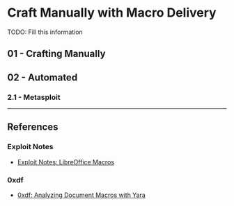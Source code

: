 # Craft Manually with Macro Delivery

TODO: Fill this information

## 01 - Crafting Manually

## 02 - Automated

### 2.1 - Metasploit

---
## References

### Exploit Notes

- [Exploit Notes: LibreOffice Macros](https://exploit-notes.hdks.org/exploit/malware/libreoffice-macros/)

### 0xdf

- [0xdf: Analyzing Document Macros with Yara](https://0xdf.gitlab.io/2019/03/27/analyzing-document-macros-with-yara.html)